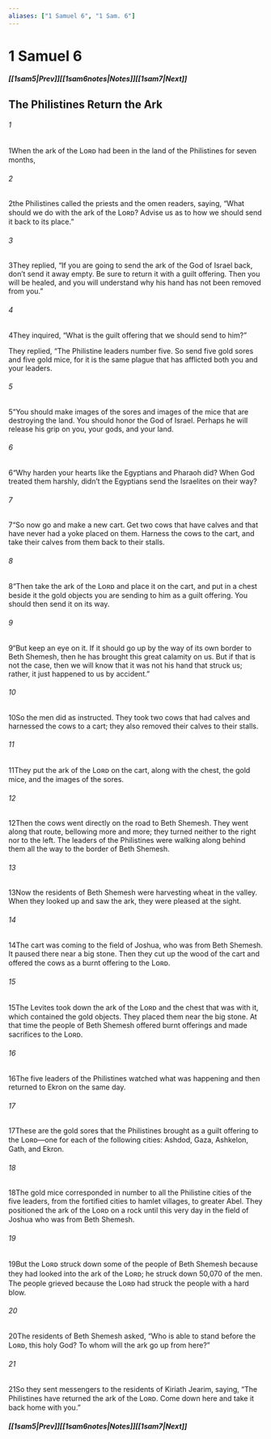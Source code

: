 ```yaml
---
aliases: ["1 Samuel 6", "1 Sam. 6"]
---
```

# 1 Samuel 6
##### <span class=arrow-left></span>[[1sam5|Prev]]<span class=navigation-separator></span>[[1sam6notes|Notes]]<span class=navigation-separator></span>[[1sam7|Next]]<span class=arrow-right></span>
## The Philistines Return the Ark
###### 1
<span class=verse-first>1</span>When the ark of the Lᴏʀᴅ had been in the land of the Philistines for seven months,
###### 2
<span class=verse-body>2</span>the Philistines called the priests and the omen readers, saying, “What should we do with the ark of the Lᴏʀᴅ? Advise us as to how we should send it back to its place.”
###### 3
<span class=verse-body>3</span>They replied, “If you are going to send the ark of the God of Israel back, don’t send it away empty. Be sure to return it with a guilt offering. Then you will be healed, and you will understand why his hand has not been removed from you.”
###### 4
<span class=verse-body>4</span>They inquired, “What is the guilt offering that we should send to him?”
<div class=paragraph-break></div>

They replied, “The Philistine leaders number five. So send five gold sores and five gold mice, for it is the same plague that has afflicted both you and your leaders.
###### 5
<span class=verse-body>5</span>“You should make images of the sores and images of the mice that are destroying the land. You should honor the God of Israel. Perhaps he will release his grip on you, your gods, and your land.
###### 6
<span class=verse-body>6</span>“Why harden your hearts like the Egyptians and Pharaoh did? When God treated them harshly, didn’t the Egyptians send the Israelites on their way?
###### 7
<span class=verse-body>7</span>“So now go and make a new cart. Get two cows that have calves and that have never had a yoke placed on them. Harness the cows to the cart, and take their calves from them back to their stalls.
###### 8
<span class=verse-body>8</span>“Then take the ark of the Lᴏʀᴅ and place it on the cart, and put in a chest beside it the gold objects you are sending to him as a guilt offering. You should then send it on its way.
###### 9
<span class=verse-body>9</span>“But keep an eye on it. If it should go up by the way of its own border to Beth Shemesh, then he has brought this great calamity on us. But if that is not the case, then we will know that it was not his hand that struck us; rather, it just happened to us by accident.”
<div class=paragraph-break></div>

###### 10
<span class=verse-first>10</span>So the men did as instructed. They took two cows that had calves and harnessed the cows to a cart; they also removed their calves to their stalls.
###### 11
<span class=verse-body>11</span>They put the ark of the Lᴏʀᴅ on the cart, along with the chest, the gold mice, and the images of the sores.
###### 12
<span class=verse-body>12</span>Then the cows went directly on the road to Beth Shemesh. They went along that route, bellowing more and more; they turned neither to the right nor to the left. The leaders of the Philistines were walking along behind them all the way to the border of Beth Shemesh.
<div class=paragraph-break></div>

###### 13
<span class=verse-first>13</span>Now the residents of Beth Shemesh were harvesting wheat in the valley. When they looked up and saw the ark, they were pleased at the sight.
###### 14
<span class=verse-body>14</span>The cart was coming to the field of Joshua, who was from Beth Shemesh. It paused there near a big stone. Then they cut up the wood of the cart and offered the cows as a burnt offering to the Lᴏʀᴅ.
###### 15
<span class=verse-body>15</span>The Levites took down the ark of the Lᴏʀᴅ and the chest that was with it, which contained the gold objects. They placed them near the big stone. At that time the people of Beth Shemesh offered burnt offerings and made sacrifices to the Lᴏʀᴅ.
###### 16
<span class=verse-body>16</span>The five leaders of the Philistines watched what was happening and then returned to Ekron on the same day.
<div class=paragraph-break></div>

###### 17
<span class=verse-first>17</span>These are the gold sores that the Philistines brought as a guilt offering to the Lᴏʀᴅ—one for each of the following cities: Ashdod, Gaza, Ashkelon, Gath, and Ekron.
###### 18
<span class=verse-body>18</span>The gold mice corresponded in number to all the Philistine cities of the five leaders, from the fortified cities to hamlet villages, to greater Abel. They positioned the ark of the Lᴏʀᴅ on a rock until this very day in the field of Joshua who was from Beth Shemesh.
<div class=paragraph-break></div>

###### 19
<span class=verse-first>19</span>But the Lᴏʀᴅ struck down some of the people of Beth Shemesh because they had looked into the ark of the Lᴏʀᴅ; he struck down 50,070 of the men. The people grieved because the Lᴏʀᴅ had struck the people with a hard blow.
###### 20
<span class=verse-body>20</span>The residents of Beth Shemesh asked, “Who is able to stand before the Lᴏʀᴅ, this holy God? To whom will the ark go up from here?”
###### 21
<span class=verse-body>21</span>So they sent messengers to the residents of Kiriath Jearim, saying, “The Philistines have returned the ark of the Lᴏʀᴅ. Come down here and take it back home with you.”
##### <span class=arrow-left></span>[[1sam5|Prev]]<span class=navigation-separator></span>[[1sam6notes|Notes]]<span class=navigation-separator></span>[[1sam7|Next]]<span class=arrow-right></span>